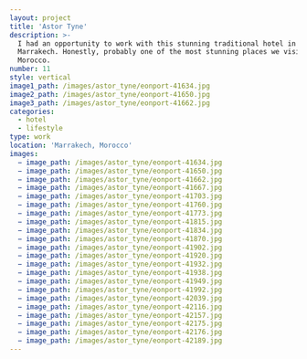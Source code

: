 ```yaml
---
layout: project
title: 'Astor Tyne'
description: >-
  I had an opportunity to work with this stunning traditional hotel in
  Marrakech. Honestly, probably one of the most stunning places we visited in
  Morocco.
number: 11
style: vertical
image1_path: /images/astor_tyne/eonport-41634.jpg
image2_path: /images/astor_tyne/eonport-41650.jpg
image3_path: /images/astor_tyne/eonport-41662.jpg
categories:
  - hotel
  - lifestyle
type: work
location: 'Marrakech, Morocco'
images:
  − image_path: /images/astor_tyne/eonport-41634.jpg
  − image_path: /images/astor_tyne/eonport-41650.jpg
  − image_path: /images/astor_tyne/eonport-41662.jpg
  − image_path: /images/astor_tyne/eonport-41667.jpg
  − image_path: /images/astor_tyne/eonport-41703.jpg
  − image_path: /images/astor_tyne/eonport-41760.jpg
  − image_path: /images/astor_tyne/eonport-41773.jpg
  − image_path: /images/astor_tyne/eonport-41815.jpg
  − image_path: /images/astor_tyne/eonport-41834.jpg
  − image_path: /images/astor_tyne/eonport-41870.jpg
  − image_path: /images/astor_tyne/eonport-41902.jpg
  − image_path: /images/astor_tyne/eonport-41920.jpg
  − image_path: /images/astor_tyne/eonport-41932.jpg
  − image_path: /images/astor_tyne/eonport-41938.jpg
  − image_path: /images/astor_tyne/eonport-41949.jpg
  − image_path: /images/astor_tyne/eonport-41992.jpg
  − image_path: /images/astor_tyne/eonport-42039.jpg
  − image_path: /images/astor_tyne/eonport-42116.jpg
  − image_path: /images/astor_tyne/eonport-42157.jpg
  − image_path: /images/astor_tyne/eonport-42175.jpg
  − image_path: /images/astor_tyne/eonport-42176.jpg
  − image_path: /images/astor_tyne/eonport-42189.jpg
---
```

